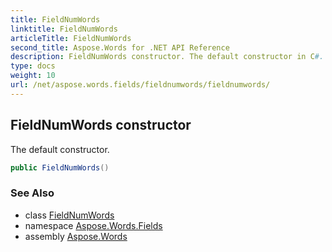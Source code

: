 ```yaml
---
title: FieldNumWords
linktitle: FieldNumWords
articleTitle: FieldNumWords
second_title: Aspose.Words for .NET API Reference
description: FieldNumWords constructor. The default constructor in C#.
type: docs
weight: 10
url: /net/aspose.words.fields/fieldnumwords/fieldnumwords/
---
```

## FieldNumWords constructor

The default constructor.

```csharp
public FieldNumWords()
```

### See Also

* class [FieldNumWords](../)
* namespace [Aspose.Words.Fields](../../fieldnumwords/)
* assembly [Aspose.Words](../../../)
